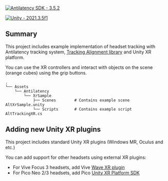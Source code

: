 [![Antilatency SDK - 3.5.2](https://img.shields.io/badge/Antilatency_SDK-3.5.2-acc435?style=for-the-badge)](https://)

[![Unity - 2021.3.5f1](https://img.shields.io/badge/Unity-2021.3.5f1-787777?style=for-the-badge&logo=unity)](https://)

## Summary

This project includes example implementation of headset tracking with Antilatency tracking system, [Tracking Alignment library](https://developers.antilatency.com/Software/Libraries/Antilatency_Tracking_Alignment_Library_en.html) and Unity XR platform.

You can use the XR controllers and interact with objects on the scene (orange cubes) using the grip buttons.

    .
    └── Assets
        └── Antilatency
            └── XrSample
                ├── Scenes        # Contains example scene AltXrSample.unity
                └── Scripts       # Contains example script AltTrackingXR.cs

## Adding new Unity XR plugins
This project includes standard Unity XR plugins (Windows MR, Oculus and etc.)

You can add support for other headsets using external XR plugins:
* For Vive Focus 3 headsets, add Vive [Wave XR plugin](https://developer.vive.com/resources/vive-wave/sdk/411/vive-wave-xr-plugin/)
* For Pico Neo 2/3 headsets, add Pico [Unity XR Platform SDK](https://developer.pico-interactive.com/sdk)